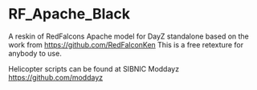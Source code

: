# RF_Apache_Black
A reskin of RedFalcons Apache model for DayZ standalone based on the work from https://github.com/RedFalconKen
This is a free retexture for anybody to use.


Helicopter scripts can be found at SIBNIC Moddayz https://github.com/moddayz
